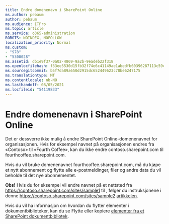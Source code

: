 ```yaml
---
title: Endre domenenavn i SharePoint Online
ms.author: pebaum
author: pebaum
ms.audience: ITPro
ms.topic: article
ms.service: o365-administration
ROBOTS: NOINDEX, NOFOLLOW
localization_priority: Normal
ms.custom:
- "978"
- "5300028"
ms.assetid: db1e9f37-0a02-4869-9a2b-9eadeb22f318
ms.openlocfilehash: f33ee5530d15fb32f74e6c41149ae1abedfb60396287113c59c6b4dc3af24017
ms.sourcegitcommit: b5f7da89a650d2915dc652449623c78be6247175
ms.translationtype: MT
ms.contentlocale: nb-NO
ms.lasthandoff: 08/05/2021
ms.locfileid: "54119833"
---
```

# <a name="change-domain-name-in-sharepoint-online"></a>Endre domenenavn i SharePoint Online

Det er dessverre ikke mulig å endre SharePoint Online-domenenavnet for organisasjonen. Hvis for eksempel navnet på organisasjonen endres fra «Contoso» til «Fourth Coffee», kan du ikke endre contoso.sharepoint.com til fourthcoffee.sharepoint.com.
  
Hvis du vil bruke domenenavnet fourthcoffee.sharepoint.com, må du kjøpe et nytt abonnement og flytte alle e-postmeldinger, filer og andre data du vil beholde til det nye abonnementet.
  
 **Obs!** Hvis du for eksempel vil endre navnet på et nettsted fra https://contoso.sharepoint.com/sites/sample1 til , følger du instruksjonene i denne https://contoso.sharepoint.com/sites/sample2 [artikkelen](https://docs.microsoft.com/sharepoint/change-site-address). 
  
Hvis du vil ha informasjon om hvordan du flytter elementer i dokumentbiblioteker, kan du se Flytte eller kopiere [elementer fra et SharePoint dokumentbibliotek](https://go.microsoft.com/fwlink/?linkid=2025831).
  